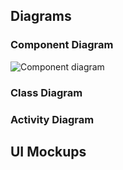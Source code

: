 ## Diagrams

### Component Diagram

![Component diagram](uml/component_diagram.svg)

### Class Diagram

### Activity Diagram

## UI Mockups
